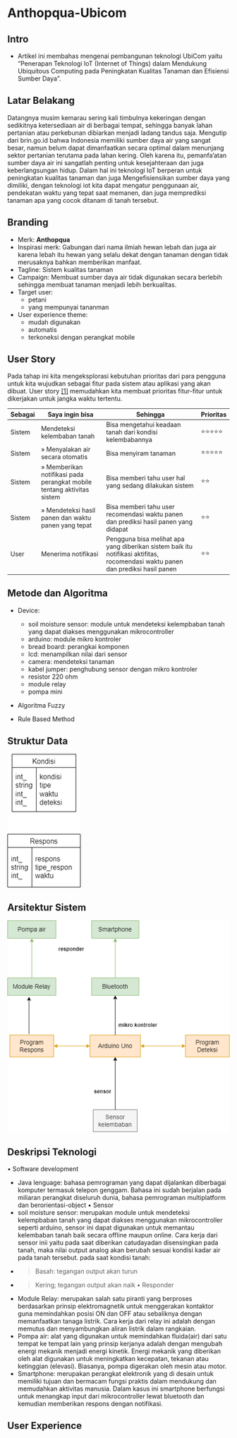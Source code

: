 # Anthopqua-Ubicom

## Intro 
- Artikel ini membahas mengenai pembangunan teknologi UbiCom yaitu “Penerapan Teknologi IoT (Internet of Things) dalam  Mendukung Ubiquitous Computing pada Peningkatan Kualitas Tanaman dan Efisiensi Sumber Daya”.

## Latar Belakang 
Datangnya musim kemarau sering kali timbulnya kekeringan dengan sedikitnya ketersediaan air di berbagai tempat, sehingga banyak lahan pertanian atau perkebunan dibiarkan menjadi ladang tandus saja. Mengutip dari brin.go.id bahwa Indonesia memiliki sumber daya air yang sangat besar, namun belum dapat dimanfaatkan secara optimal dalam menunjang sektor pertanian terutama pada lahan kering. Oleh karena itu, pemanfa’atan sumber daya air ini sangatlah penting untuk kesejahteraan dan juga keberlangsungan hidup. 
Dalam hal ini teknologi IoT berperan untuk peningkatan kualitas tanaman dan juga Mengefisiensikan sumber  daya yang dimiliki, dengan teknologi iot kita dapat mengatur penggunaan air, pendekatan waktu yang tepat saat memanen, dan juga memprediksi tanaman apa yang cocok ditanam di tanah tersebut. 

## Branding 
- Merk: **Anthopqua** 
- Inspirasi merk: Gabungan dari nama ilmiah hewan lebah dan juga air karena lebah itu hewan yang selalu dekat dengan tanaman dengan tidak merusaknya bahkan memberikan manfaat.
- Tagline: Sistem kualitas tanaman
- Campaign: Membuat sumber daya air tidak digunakan secara berlebih sehingga membuat tanaman menjadi lebih berkualitas.
- Target user:
  - petani 
  - yang mempunyai tananman  
- User experience theme:
  - mudah digunakan
  - automatis
  - terkoneksi dengan perangkat mobile

## User Story
Pada tahap ini kita mengeksplorasi kebutuhan prioritas dari para pengguna untuk kita wujudkan sebagai fitur pada sistem atau aplikasi yang akan dibuat.
User story [[1]](https://www.mountaingoatsoftware.com/agile/user-stories) memudahkan kita membuat prioritas fitur-fitur untuk dikerjakan untuk jangka waktu tertentu.

|Sebagai|Saya ingin bisa|Sehingga|Prioritas
|---|---|---|---|
|Sistem|Mendeteksi kelembaban tanah|Bisa mengetahui keadaan tanah dari kondisi kelembabannya|⭐⭐⭐⭐⭐|
|Sistem|&raquo; Menyalakan air secara otomatis|Bisa menyiram tanaman |⭐⭐⭐⭐⭐|
|Sistem|&raquo; Memberikan notifikasi pada perangkat mobile tentang aktivitas sistem|Bisa memberi tahu user hal yang sedang dilakukan sistem|⭐⭐|
|Sistem|&raquo; Mendeteksi hasil panen dan waktu panen yang tepat|Bisa memberi tahu user recomendasi waktu panen dan prediksi hasil panen yang didapat|⭐⭐|
|User|Menerima notifikasi|Pengguna bisa melihat apa yang diberikan sistem baik itu notifikasi aktifitas, rocomendasi waktu panen dan prediksi hasil panen|⭐⭐|

## Metode dan Algoritma 
- Device:
  - soil moisture sensor: module untuk mendeteksi kelempbaban tanah yang dapat diakses menggunakan mikrocontroller
  - arduino: module mikro kontroler
  - bread board: perangkai komponen
  - lcd: menampilkan nilai dari sensor
  - camera: mendeteksi tanaman
  - kabel jumper: penghubung sensor dengan mikro kontroler
  - resistor 220 ohm
  - module relay
  - pompa mini
        
- Algoritma Fuzzy
- Rule Based Method

 
## Struktur Data

![](https://github.com/muhamadiqbalsetiawan/Anthopqua-Ubicom/blob/main/struktur_ubicom.png)

## Arsitektur Sistem
![](https://github.com/muhamadiqbalsetiawan/Anthopqua-Ubicom/blob/main/arsitektur_ubicok.png)

## Deskripsi Teknologi
•	Software development 
  - Java lenguage: bahasa pemrograman yang dapat dijalankan diberbagai komputer termasuk telepon genggam. Bahasa ini sudah berjalan pada miliaran perangkat diseluruh dunia, bahasa pemrograman multiplatform dan berorientasi-object
•	Sensor 
  -	soil moisture sensor: merupakan module untuk mendeteksi kelempbaban tanah yang dapat diakses menggunakan mikrocontroller seperti arduino, sensor ini dapat digunakan untuk memantau kelembaban tanah baik secara offline maupun online. Cara kerja dari sensor inii yaitu pada saat diberikan catudayadan disensingkan pada tanah, maka nilai output analog akan berubah sesuai kondisi kadar air pada tanah tersebut. pada saat kondisi tanah:
-	> Basah: tegangan output akan turun 
-	> Kering; tegangan output akan naik
•	Responder 
  - Module Relay: merupakan salah satu piranti yang berproses berdasarkan prinsip elektromagnetik untuk menggerakan kontaktor guna memindahkan posisi ON dan OFF atau sebaliknya dengan memanfaatkan tanaga listrik. Cara kerja dari relay ini adalah dengan memutus dan menyambungkan aliran listrik dalam rangkaian.
  - Pompa air: alat yang digunakan untuk memindahkan fluida(air) dari satu tempat ke tempat lain yang prinsip kerjanya adalah dengan mengubah energi mekanik menjadi energi kinetik. Energi mekanik yang diberikan oleh alat digunakan untuk meningkatkan kecepatan, tekanan atau ketinggian (elevasi). Biasanya, pompa digerakan oleh mesin atau motor.
  - Smartphone: merupakan perangkat elektronik yang di desain untuk memiliki tujuan dan bermacam fungsi praktis dalam mendukung dan memudahkan aktivitas manusia. Dalam kasus ini smartphone berfungsi untuk menangkap input dari mikrocontroller lewat bluetooth dan kemudian memberikan respons dengan notifikasi.

## User Experience






